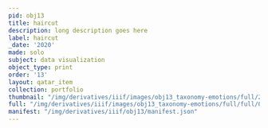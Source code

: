 ```yaml
---
pid: obj13
title: haircut
description: long description goes here
label: haircut
_date: '2020'
made: solo
subject: data visualization
object_type: print
order: '13'
layout: qatar_item
collection: portfolio
thumbnail: "/img/derivatives/iiif/images/obj13_taxonomy-emotions/full/250,/0/default.jpg"
full: "/img/derivatives/iiif/images/obj13_taxonomy-emotions/full/full/0/default.jpg"
manifest: "/img/derivatives/iiif/obj13/manifest.json"
---
```


